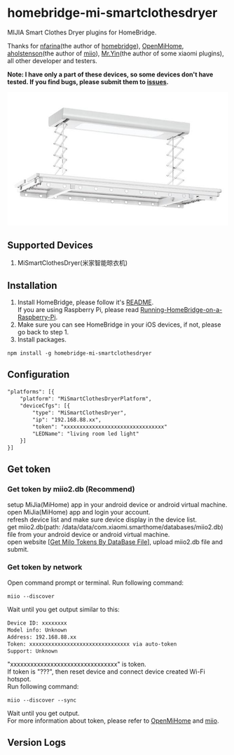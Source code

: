 # homebridge-mi-smartclothesdryer

MIJIA Smart Clothes Dryer plugins for HomeBridge.   
   
Thanks for [nfarina](https://github.com/nfarina)(the author of [homebridge](https://github.com/nfarina/homebridge)), [OpenMiHome](https://github.com/OpenMiHome/mihome-binary-protocol), [aholstenson](https://github.com/aholstenson)(the author of [miio](https://github.com/aholstenson/miio)), [Mr.Yin](https://github.com/YinHangCode)(the author of some xiaomi plugins), all other developer and testers.   
   
**Note: I have only a part of these devices, so some devices don't have tested. If you find bugs, please submit them to [issues](https://github.com/iyuenan3/homebridge-mi-smartclothesdryer/issues).**   

![MiSmartClothesDryer](https://raw.githubusercontent.com/iyuenan3/homebridge-mi-smartclothesdryer/main/images/SmartClothesDryer.jpg)

## Supported Devices
1. MiSmartClothesDryer(米家智能晾衣机)   

## Installation
1. Install HomeBridge, please follow it's [README](https://github.com/nfarina/homebridge/blob/master/README.md).   
If you are using Raspberry Pi, please read [Running-HomeBridge-on-a-Raspberry-Pi](https://github.com/nfarina/homebridge/wiki/Running-HomeBridge-on-a-Raspberry-Pi).   
2. Make sure you can see HomeBridge in your iOS devices, if not, please go back to step 1.   
3. Install packages.   
```
npm install -g homebridge-mi-smartclothesdryer
```
## Configuration
```
"platforms": [{
    "platform": "MiSmartClothesDryerPlatform",
    "deviceCfgs": [{
        "type": "MiSmartClothesDryer",
        "ip": "192.168.88.xx",
        "token": "xxxxxxxxxxxxxxxxxxxxxxxxxxxxxxxx"
        "LEDName": "living room led light"
    }]
}]
```
## Get token
### Get token by miio2.db (Recommend)
setup MiJia(MiHome) app in your android device or android virtual machine.   
open MiJia(MiHome) app and login your account.   
refresh device list and make sure device display in the device list.   
get miio2.db(path: /data/data/com.xiaomi.smarthome/databases/miio2.db) file from your android device or android virtual machine.   
open website [[Get MiIo Tokens By DataBase File](http://miio2.yinhh.com/)], upload miio2.db file and submit.    
### Get token by network
Open command prompt or terminal. Run following command:
```
miio --discover
```
Wait until you get output similar to this:
```
Device ID: xxxxxxxx   
Model info: Unknown   
Address: 192.168.88.xx   
Token: xxxxxxxxxxxxxxxxxxxxxxxxxxxxxxxx via auto-token   
Support: Unknown   
```
"xxxxxxxxxxxxxxxxxxxxxxxxxxxxxxxx" is token.   
If token is "???", then reset device and connect device created Wi-Fi hotspot.   
Run following command:   
```
miio --discover --sync
```
Wait until you get output.   
For more information about token, please refer to [OpenMiHome](https://github.com/OpenMiHome/mihome-binary-protocol) and [miio](https://github.com/aholstenson/miio).   

## Version Logs
